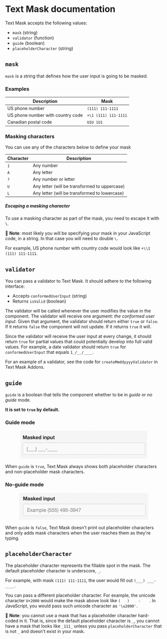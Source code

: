 # Text Mask documentation

Text Mask accepts the following values:

* `mask` (string)
* `validator` (function)
* `guide` (boolean)
* `placeholderCharacter` (string)

## `mask`

`mask` is a string that defines how the user input is going to be masked.

### Examples

Description | Mask
--- | ---
US phone number | `(111) 111-1111`
US phone number with country code | `+\1 (111) 111-1111`
Canadian postal code | `U1U 1U1`

### Masking characters

You can use any of the characters below to define your mask

Character | Description
--- | ---
`1` | Any number
`A` | Any letter
`?` | Any number or letter
`U` | Any letter (will be transformed to uppercase)
`L` | Any letter (will be transformed to lowercase)

##### Escaping a masking character

To use a masking character as part of the mask, you need to escape it with `\`.

&#x1F4CD; **Note**: most likely you will be specifying your mask in your JavaScript code,
in a string. In that case you will need to double `\`.

For example, US phone number with country code would look like `+\\1 (111) 111-1111`.

## `validator`

You can pass a validator to Text Mask. It should adhere to the following interface:

* Accepts `conformedUserInput` (string)
* Returns `isValid` (boolean)

The validator will be called whenever the user modifies the value in the component.
The validator will receive one argument: *the conformed user input*.
Given that argument, the validator should return either `true` or `false`. If it returns `false`
the component will not update. If it returns `true` it will.

Since the validator will receive the user input at every change, it should return `true` for
partial values that could potentially develop into full valid values. For example, a date
validator should return `true` for `conformedUserInput` that equals `1_/__/____`.

For an example of a validator, see the code for `createMmddyyyyValidator` in Text Mask Addons.

## `guide`

`guide` is a boolean that tells the component whether to be in *guide* or *no guide* mode.

**It is set to `true` by default.**

### Guide mode

<p align="center">
<img src="assets/guideMode.gif"/>
</p>

When `guide` is `true`, Text Mask always shows both placeholder characters and non-placeholder
mask characters.

### No-guide mode

<p align="center">
<img src="assets/noGuideMode.gif"/>
</p>

When `guide` is `false`, Text Mask doesn't print out placeholder characters and only adds mask
characters when the user reaches them as they're typing.

## `placeholderCharacter`

The placeholder character represents the fillable spot in the mask. The default placeholder
character is underscore, `_`.

For example, with mask `(111) 111-1111`, the user would fill out
`(___) ___-____`.

You can pass a different placeholder character. For example, the unicode character `U+2000` would
make the mask above look like `(   )    -    `. In JavaScript, you would pass such unicode character
as `'\u2000'`.

&#x1F4CD; **Note**: you cannot use a mask that has a placeholder character hard-coded in it. That
is, since the default placeholder character is `_`, you cannot have a mask that looks like
`_111_` unless you pass `placeholderCharacter` that is not `_` and doesn't exist
in your mask.
